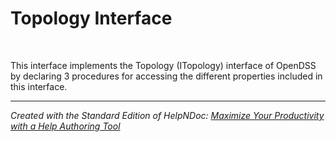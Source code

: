 # Topology Interface

&nbsp;

This interface implements the Topology (ITopology) interface of OpenDSS by declaring 3 procedures for accessing the different properties included in this interface.


***
_Created with the Standard Edition of HelpNDoc: [Maximize Your Productivity with a Help Authoring Tool](<https://www.helpauthoringsoftware.com/articles/what-is-a-help-authoring-tool/>)_
